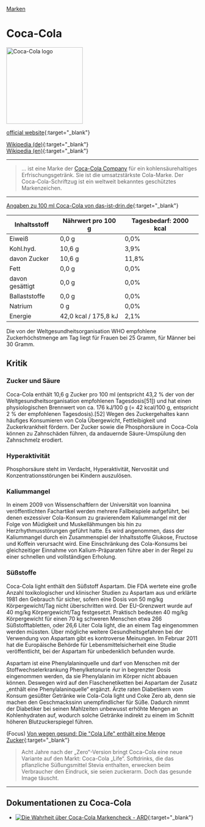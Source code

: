 [Marken](../marken.html)   

# Coca-Cola

<img src="https://upload.wikimedia.org/wikipedia/commons/c/ce/Coca-Cola_logo.svg" height="200" alt="Coca-Cola logo">

[official website](http://www.coca-cola.com/){:target="_blank"}   

[Wikipedia (de)](https://de.wikipedia.org/wiki/Coca-Cola){:target="_blank"}   
[Wikipedia (en)](https://en.wikipedia.org/wiki/Coca-Cola){:target="_blank"}   

---

> ... ist eine Marke der [Coca-Cola Company](../konzerne/coca-cola_co.html) für ein kohlensäurehaltiges Erfrischungsgetränk. Sie ist die umsatzstärkste Cola-Marke. Der Coca-Cola-Schriftzug ist ein weltweit bekanntes geschütztes Markenzeichen.

---

[Angaben zu 100 ml Coca-Cola von das-ist-drin.de](http://das-ist-drin.de/Coca-Cola-Coke-2-l--11202/){:target="_blank"}   

Inhaltsstoff | Nährwert pro 100 g | Tagesbedarf: 2000 kcal
---	| --- | ---
Eiweiß | 0,0 g | 0,0%
Kohl.hyd. | 10,6 g | 3,9%
davon Zucker | 10,6 g | 11,8%
Fett | 0,0 g | 0,0%
davon gesättigt | 0,0 g | 0,0%
Ballaststoffe | 0,0 g | 0,0%
Natrium | 0 g | 0,0%
Energie | 42,0 kcal / 175,8 kJ | 2,1%

Die von der Weltgesundheitsorganisation WHO empfohlene Zuckerhöchstmenge am Tag liegt für Frauen bei 25 Gramm, für Männer bei 30 Gramm.   

## Kritik

### Zucker und Säure
Coca-Cola enthält 10,6 g Zucker pro 100 ml (entspricht 43,2 % der von der Weltgesundheitsorganisation empfohlenen Tagesdosis[51]) und hat einen physiologischen Brennwert von ca. 176 kJ/100 g (= 42 kcal/100 g, entspricht 2 % der empfohlenen Tagesdosis).[52] Wegen des Zuckergehaltes kann häufiges Konsumieren von Cola Übergewicht, Fettleibigkeit und Zuckerkrankheit fördern.
Der Zucker sowie die Phosphorsäure in Coca-Cola können zu Zahnschäden führen, da andauernde Säure-Umspülung den Zahnschmelz erodiert.

### Hyperaktivität
Phosphorsäure steht im Verdacht, Hyperaktivität, Nervosität und Konzentrationsstörungen bei Kindern auszulösen.

### Kaliummangel
In einem 2009 von Wissenschaftlern der Universität von Ioannina veröffentlichten Fachartikel werden mehrere Fallbeispiele aufgeführt, bei denen exzessiver Cola-Konsum zu gravierendem Kaliummangel mit der Folge von Müdigkeit und Muskellähmungen bis hin zu Herzrhythmusstörungen geführt hatte. Es wird angenommen, dass der Kaliummangel durch ein Zusammenspiel der Inhaltsstoffe Glukose, Fructose und Koffein verursacht wird. Eine Einschränkung des Cola-Konsums bei gleichzeitiger Einnahme von Kalium-Präparaten führe aber in der Regel zu einer schnellen und vollständigen Erholung.

### Süßstoffe
Coca-Cola light enthält den Süßstoff Aspartam. Die FDA wertete eine große Anzahl toxikologischer und klinischer Studien zu Aspartam aus und erklärte 1981 den Gebrauch für sicher, sofern eine Dosis von 50 mg/kg Körpergewicht/Tag nicht überschritten wird. Der EU-Grenzwert wurde auf 40 mg/kg Körpergewicht/Tag festgesetzt. Praktisch bedeuten 40 mg/kg Körpergewicht für einen 70 kg schweren Menschen etwa 266 Süßstofftabletten, oder 26,6 Liter Cola light, die an einem Tag eingenommen werden müssten. Über mögliche weitere Gesundheitsgefahren bei der Verwendung von Aspartam gibt es kontroverse Meinungen. Im Februar 2011 hat die Europäische Behörde für Lebensmittelsicherheit eine Studie veröffentlicht, bei der Aspartam für unbedenklich befunden wurde.

Aspartam ist eine Phenylalaninquelle und darf von Menschen mit der Stoffwechselerkrankung Phenylketonurie nur in begrenzter Dosis eingenommen werden, da sie Phenylalanin im Körper nicht abbauen können. Deswegen wird auf den Flaschenetiketten bei Aspartam der Zusatz „enthält eine Phenylalaninquelle“ ergänzt.
Ärzte raten Diabetikern vom Konsum gesüßter Getränke wie Cola-Cola light und Coke Zero ab, denn sie machen den Geschmackssinn unempfindlicher für Süße. Dadurch nimmt der Diabetiker bei seinen Mahlzeiten unbewusst erhöhte Mengen an Kohlenhydraten auf, wodurch solche Getränke indirekt zu einem im Schnitt höheren Blutzuckerspiegel führen.


(Focus) [Von wegen gesund: Die "Cola Life" enthält eine Menge Zucker](https://www.focus.de/gesundheit/ernaehrung/gesunde-ernaehrung-essen-rezepte-stevia-softdrink-so-viel-ungesunden-zucker-enthaelt-die-cola-life_id_4683487.html){:target="_blank"}   
> Acht Jahre nach der „Zero“-Version bringt Coca-Cola eine neue Variante auf den Markt: Coca-Cola „Life“. Softdrinks, die das pflanzliche Süßungsmittel Stevia enthalten, erwecken beim Verbraucher den Eindruck, sie seien zuckerarm. Doch das gesunde Image täuscht.

---

## Dokumentationen zu Coca-Cola
* [![Die Wahrheit über Coca-Cola Markencheck - ARD](http://img.youtube.com/vi/ciGZQ_3FPI4/0.jpg)](https://www.youtube.com/watch?v=ciGZQ_3FPI4){:target="_blank"}
